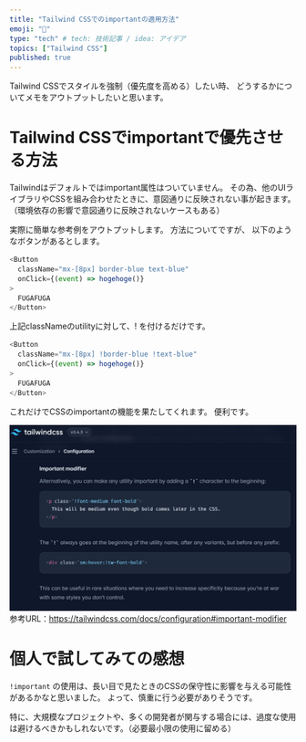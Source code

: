 ```yaml
---
title: "Tailwind CSSでのimportantの適用方法"
emoji: "🍣"
type: "tech" # tech: 技術記事 / idea: アイデア
topics: ["Tailwind CSS"]
published: true
---
```


Tailwind CSSでスタイルを強制（優先度を高める）したい時、
どうするかについてメモをアウトプットしたいと思います。

# Tailwind CSSでimportantで優先させる方法

Tailwindはデフォルトではimportant属性はついていません。
その為、他のUIライブラリやCSSを組み合わせたときに、意図通りに反映されない事が起きます。（環境依存の影響で意図通りに反映されないケースもある）

実際に簡単な参考例をアウトプットします。
方法についてですが、
以下のようなボタンがあるとします。
```TypeScript
<Button
  className="mx-[8px] border-blue text-blue"
  onClick={(event) => hogehoge()}
>
  FUGAFUGA
</Button>
```

上記classNameのutilityに対して、! を付けるだけです。

```TypeScript
<Button
  className="mx-[8px] !border-blue !text-blue"
  onClick={(event) => hogehoge()}
>
  FUGAFUGA
</Button>
```

これだけでCSSのimportantの機能を果たしてくれます。
便利です。

![](/images/3637c69a5afd2b/1.png)
参考URL：https://tailwindcss.com/docs/configuration#important-modifier

# 個人で試してみての感想

`!important` の使用は、長い目で見たときのCSSの保守性に影響を与える可能性があるかなと思いました。
よって、慎重に行う必要がありそうです。

特に、大規模なプロジェクトや、多くの開発者が関与する場合には、過度な使用は避けるべきかもしれないです。（必要最小限の使用に留める）